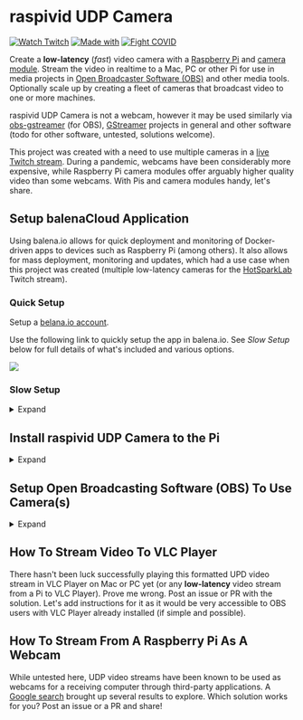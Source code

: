 # raspivid UDP Camera

[![Watch Twitch](https://img.shields.io/badge/watch-Twitch-blueviolet.svg)](https://twitch.tv/hotsparklab) [![Made with](https://img.shields.io/badge/made%20with-coffee-orange)](https://streamelements.com/hotsparklab/tip) [![Fight COVID](https://img.shields.io/badge/fight-covid-red)](https://foldforcovid.io/)

Create a **low-latency** (*fast*) video camera with a [Raspberry Pi](https://www.raspberrypi.org/) and [camera module](https://www.raspberrypi.org/products/camera-module-v2/). Stream the video in realtime to a Mac, PC or other Pi for use in media projects in [Open Broadcaster Software (OBS)](https://obsproject.com/) and other media tools. Optionally scale up by creating a fleet of cameras that broadcast video to one or more machines.

raspivid UDP Camera is not a webcam, however it may be used similarly via [obs-gstreamer](https://github.com/fzwoch/obs-gstreamer) (for OBS), [GStreamer](https://gstreamer.freedesktop.org/) projects in general and other software (todo for other software, untested, solutions welcome).

This project was created with a need to use multiple cameras in a [live Twitch stream](https://twitch.tv/hotsparklab). During a pandemic, webcams have been considerably more expensive, while Raspberry Pi camera modules offer arguably higher quality video than some webcams. With Pis and camera modules handy, let's share.

## Setup balenaCloud Application

Using balena.io allows for quick deployment and monitoring of Docker-driven apps to devices such as Raspberry Pi (among others). It also allows for mass deployment, monitoring and updates, which had a use case when this project was created (multiple low-latency cameras for the [HotSparkLab](https://twitch.tv/hotsparklab) Twitch stream).

### Quick Setup

Setup a [belana.io account](https://dashboard.balena-cloud.com/signup).

Use the following link to quickly setup the app in balena.io. See *Slow Setup* below for full details of what's included and various options.

[![](https://www.balena.io/deploy.png)](https://dashboard.balena-cloud.com/deploy)

### Slow Setup

<details>
  <summary>Expand</summary>

  Here's a full run-through from scratch if not using the deploy button above, including descriptions of available options and where they live.

  ## Configure the Pi Camera Fleet
  
  Setup a [belana.io account](https://dashboard.balena-cloud.com/signup).

  On the [Applications dashboard](https://dashboard.balena-cloud.com/apps), choose **Create application**.

  The camera fleet of one or more Pis will be configured with defaults that will apply to all potential camera devices. Select **Fleet configuration** on the left navigation.

  Under **CUSTOM CONFIGURATION VARIABLES**, add the following variables and values. Memory will adapt to what's available on the Pi:

  | Variable Name | Value |
  | --- | --- |
  | BALENA_HOST_CONFIG_start_x | 1 |
  | BALENA_HOST_CONFIG_gpu_mem_256 | 192 |
  | BALENA_HOST_CONFIG_gpu_mem_512 | 256 |
  | BALENA_HOST_CONFIG_gpu_mem_1024 | 448 |

  Select **Environment Variables** in the left menu. Add the following required environment variables and values that tell the camera which computer to broadcast to.

  | Environment Variable | Value | Description |
  | --- | --- | --- |
  | STREAM_DESTINATION_IP | Example: 192.168.0.10 | This is the local IP address of the computer that will receive the UDP video stream. |
  | STREAM_DESTINATION_PORT | Example: 5001 | This is the the port of the receiving computer to send to. Note that this will need to be unique per camera if the computer is receiving multiple video streams. As this is in the fleet environment variables as the default, it can be overridden per device as needed. |

  Additional optional environment variables may be set as needed to customize camera/raspivid settings.

  | Environment Variable | Default Value | Description |
  | --- | --- | --- |
  | WIDTH | 1280 | Available camera image width as [supported by raspistill](https://www.raspberrypi.org/documentation/raspbian/applications/camera.md) (see 'Version 1.x' and 'Version 2.x' depending on Pi camera version used). Choose an option that pairs with IMAGE_HEIGHT. |
  | HEIGHT | 720 | Available camera image height as [supported by raspistill](https://www.raspberrypi.org/documentation/raspbian/applications/camera.md) (see 'Version 1.x' and 'Version 2.x' depending on Pi camera version used). |
  | ROTATION | 0 | Supported image rotation values: `0`, `90`, `180` or `270` |
  | FLIP_HORIZONTAL |  | Flip the image horizontally. If enabling, use a value of `-hf`. |
  | FLIP_VERTICAL |  | Flip the image vertically. If enabling, use a value of `-vf`. |
  | FRAMES_PER_SECOND | 30 | A framerate of `2` to `30` frames per second is supported. |
  | INTRA_REFRESH_PERIOD | 60 | This option specifies the number of frames between each I-frame. Larger numbers will reduce the size of the resulting video. Smaller numbers make the stream less error-prone. |
  | BITRATE | 2500000 | Bits per second. 2500000 would be 2.5Mbits/s. Setting to high will result in stuttering video (untested in this project so far, 2500000 was smooth with Ethernet connection). |
  | METERING_MODE | average | The following metering modes are supported: `average`, `spot`, `backlit` or `matrix`. See -mm details [here](https://www.raspberrypi.org/documentation/raspbian/applications/camera.md) for full details. |
  | EXPOSURE_MODE | fixedfps | The following exposure modes are supported: `auto`, `night`, `nightpreview`, `backlight`, `spotlight`, `sports`, `snow`, `beach`, `verylong`, `fixedfps`, `antishake`, `fireworks`. See -ex details [here](https://www.raspberrypi.org/documentation/raspbian/applications/camera.md) for full details. |

  ## Uplaod Application via balena.io CLI

  lone the raspivid UDP Camera repository.

  ```
  git clone https://github.com/hotsparklab/raspivid-udp-camera.git
  ```

  Follow [these instructions](https://www.balena.io/docs/reference/balena-cli/) to install the balena.io CLI, used to upload the project locally to the balena.io application.

  Login via the CLI (web authentication option when asked is recommended)

  ```
  balena login
  ```

  List available projects.

  ```
  balena apps
  ```

  Take note of the app name that was created for raspivid UDP Camera and push to the app.

  ```
  balena push your-app-name-here
  ```

  🦄 A successful deploy will end with an ascii art unicorn named Charlie.

</details>

## Install raspivid UDP Camera to the Pi

<details>
  <summary>Expand</summary>

  In the balena.io dashboard, choose **Devices** in the left navigation.

  Click the **Add Device** button at the top.

  In the modal window, set an Application Name and choose the device type, `Raspberry Pi 3` for example (several Pis supported, tested on Pi 3 and Zero Wireless), then choose **Create new application**. Note: Wireless setup can also be configured here. Wireless connections could result in added latency or dropped frames when viewing the camera depending on the connection.

  After downloading the application for the device, it can be burned to a MicroSD card using [balenaEtcher](https://www.balena.io/etcher/). Ensure the camera is installed properly to the Pi. Insert the card. Plug-in via Ethernet on same switch or use wireless if configured as such. Power the device and wait for a couple minutes. Connection status can be tracked on the Balena.io dashboard.

  ## How Stream Video In Open Broadcaster Software via GStreamer (OBS)

  GStreamer is a robust, open source multimedia framework, in this use case great for the purpose of receiving and displaying video broadcasted from the Pi. The [obs-gstreamer](https://obsproject.com/forum/resources/obs-gstreamer.696/) plugin bridges the gap between GStreamer and OBS, allowing configuration and display within OBS for a new "GStreamer source" (kinda like VLC Player, more robust and without a UI).
</details>

## Setup Open Broadcasting Software (OBS) To Use Camera(s)

<details>
  <summary>Expand</summary>
  
  ### Install GStreamer (Windows 10)

  For the [obs-gstreamer](https://github.com/fzwoch/obs-gstreamer) to work, GStreamer runtime and the GStreamer development SDK will need to be installed to the PC. Note: There's an experimental Mac and Linux obs-gstreamer plugin, untested here. Post an issue or PR to inform us how it works if you use it.

  Download the **MinGW 64-bit** (or 32-bit if needed) runtime and development installers from [GStreamer's website](https://gstreamer.freedesktop.org/download/) and install.

  ### Add GStreamer to PATH Environment Variable (Windows 10)

  An environment variable will need to be added to Windows PATH so that obs-gstreamer knows where to look for GStreamer. Otherwise, it won't show as an option in OBS.

  Open Control Panel and search for **environment variables** on the top-right.

  Choose **Edit environment variables for your account**.

  Add a new environment variable with **variable name** of `GSTREAMER_1_0_ROOT_X86_64` and **variable value** of `C:\gstreamer\1.0\x86_64` (or wherever you installed GStreamer if different).

  Hit the **OK** button, then the parent window's **OK** button to finish up.

  ## Install obs-gstreamer Plugin to OBS

  obs-gstreamer will enable a new configurable "GStreamer source" in OBS.
  
  Visit the [obs-gstreamer](https://obsproject.com/forum/resources/obs-gstreamer.696/) page and choose **Go to download**.

  Download and extract the latest **obs-gstreamer.zip**.

  copy **obs-gstreamer.dll** into **C:\Program Files\OBS\plugins** (64-bit) or **C:\Program Files (x86)\OBS\plugins** (32-bit), altered if OBS was installed elsewhere.

  ## Add Streaming Video From Raspberry Pi To OBS

  Now for the fun part. Get live, low-latency video from the Pi to show in OBS as a video source.

  ### Find Streaming Computer IP Address

  The Pi with camera will send video to the streaming computer via UDP. To do that, the Pi will need to know the streaming computer's local IP address.

  In Windows, type `cmd` in the Windows Start search bar and hit enter to launch Windows terminal.

  Type, `ipconfig` and press Enter.

  The IP address will be towards the top and looking similar to, `192.168.0.X (just not the .255 one listed). Note that address.

  ### Point the Pi Fleet To the Streaming PC

  Back to the balena.io for a moment, visit the application's Environment Variables page. Update **STREAM_DESTINATION_IP**  value to the noted IP address above.

  If multiple Pis are going to be running the application for the same streaming computer, make sure each device specifies a unique **STREAM_DESTINATION_PORT**, e.g. `5001`, `5002`, etc.

  ### Add a GStreamer Source in OBS

  Launch OBS.

  With a scene active, under **Sources**, choose **+**.

  Select **GStreamer Source**.

  In the pipeline field enter the following, replacing YOUR_PI_PORT with the port specified in belana.io for that device (or fleet port is fine if there's only one device).

  ```
  udpsrc port=YOUR_PI_PORT ! h264parse ! avdec_h264 ! video.
  ```

  If/when the Pi is booted and running, the camera source will be displayed in the scene and can be scaled and filtered to taste. Note: Pi status can be monitored in the balena.io dashboard with latest logs shown.

  🚨🎉🚨🎉

</details>

## How To Stream Video To VLC Player

There hasn't been luck successfully playing this formatted UPD video stream in VLC Player on Mac or PC yet (or any **low-latency** video stream from a Pi to VLC Player). Prove me wrong. Post an issue or PR with the solution. Let's add instructions for it as it would be very accessible to OBS users with VLC Player  already installed (if simple and possible).

## How To Stream From A Raspberry Pi As A Webcam

While untested here, UDP video streams have been known to be used as webcams for a receiving computer through third-party applications. A [Google search](https://www.google.com/search?q=use+udp+camera+as+webcam+source&oq=use+udp) brought up several results to explore. Which solution works for you? Post an issue or a PR and share!